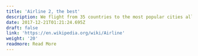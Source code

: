 ```yaml
---
title: 'Airline 2, the best'
description: We flight from 35 countries to the most popular cities all around the world
date: 2017-12-21T01:21:24.695Z
draft: false
link: 'https://en.wikipedia.org/wiki/Airline'
weight: '20'
readmore: Read More
---
```


